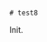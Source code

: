                                                                                                                                                                                                                                                                                                                                # test8

Init.
